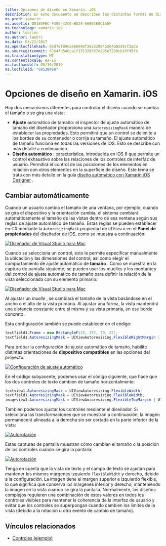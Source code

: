 ```yaml
---
title: Opciones de diseño en Xamarin. iOS
description: En este documento se describen las distintas formas de diseñar interfaces de usuario en Xamarin. iOS. Describe el ajuste automático de tamaño y el diseño automático.
ms.prod: xamarin
ms.assetid: D8180FEC-F300-42C0-B029-66803E0C1A5F
ms.technology: xamarin-ios
author: lobrien
ms.author: laobri
ms.date: 03/21/2017
ms.openlocfilehash: 06d7ef896a560040f2e2820945264b92d9cf2ada
ms.sourcegitcommit: 6264fb540ca1f131328707e295e7259cb10f95fb
ms.translationtype: MT
ms.contentlocale: es-ES
ms.lasthandoff: 08/16/2019
ms.locfileid: "69528488"
---
```

# <a name="layout-options-in-xamarinios"></a>Opciones de diseño en Xamarin. iOS

Hay dos mecanismos diferentes para controlar el diseño cuando se cambia el tamaño o se gira una vista:

- **Ajuste** automático de tamaño: el inspector de ajuste automático de tamaño del diseñador proporciona una `AutoresizingMask` manera de establecer las propiedades. Esto permitirá que un control se delimite a los bordes de su contenedor o corrija su tamaño. El ajuste automático de tamaño funciona en todas las versiones de iOS. Esto se describe con más detalle a continuación.
- **Diseño automático** : característica, introducida en iOS 6 que permite un control exhaustivo sobre las relaciones de los controles de interfaz de usuario. Permitirá el control de las posiciones de los elementos en relación con otros elementos en la superficie de diseño. Este tema se trata con más detalle en la guía [diseño automático con Xamarin iOS Designer](~/ios/user-interface/designer/designer-auto-layout.md) .

## <a name="autosizing"></a>Cambiar automáticamente

Cuando un usuario cambia el tamaño de una ventana, por ejemplo, cuando se gira el dispositivo y la orientación cambia, el sistema cambiará automáticamente el tamaño de las vistas dentro de esa ventana según sus reglas de ajuste automático de tamaño. Estas reglas se pueden establecer en C# mediante la `AutoresizingMask` propiedad de `UIView` o en el **Panel de propiedades** del diseñador de iOS, como se muestra a continuación:

 [![](layout-options-images/image41.png "Diseñador de Visual Studio para Mac")](layout-options-images/image41.png#lightbox)

Cuando se selecciona un control, esto le permite especificar manualmente la ubicación y las dimensiones del control, así como elegir el comportamiento de ajuste automático de **tamaño** . Como se muestra en la captura de pantalla siguiente, se pueden usar los muelles y los montantes del control de ajuste automático de tamaño para definir la relación de la vista seleccionada con su elemento primario:

 [![](layout-options-images/image42.png "Diseñador de Visual Studio para Mac")](layout-options-images/image42.png#lightbox)

Al ajustar un *muelle* , se cambiará el tamaño de la vista basándose en el ancho o el alto de la vista primaria. Al ajustar una forma, la vista mantendrá una distancia constante entre sí misma y su vista primaria, en ese borde concreto.

Esta configuración también se puede establecer en el código:

```csharp
textfield1.Frame = new RectangleF(15, 277, 79, 27);
textfield1.AutoresizingMask = UIViewAutoresizing.FlexibleRightMargin | UIViewAutoresizing.FlexibleBottomMargin;
```


Para probar la configuración de ajuste automático de tamaño, habilite distintas orientaciones de **dispositivo compatibles** en las opciones del proyecto:

 [![](layout-options-images/image43a.png "Configuración de ajuste automático")](layout-options-images/image43a.png#lightbox)

En el código subyacente, podemos usar el código siguiente, que hace que los dos controles de texto cambien de tamaño horizontalmente:

```csharp
textview1.AutoresizingMask = UIViewAutoresizing.FlexibleWidth;
textfield1.AutoresizingMask = UIViewAutoresizing.FlexibleWidth;
imageview1.AutoresizingMask = UIViewAutoresizing.FlexibleTopMargin | UIViewAutoresizing.FlexibleLeftMargin;
```


También podemos ajustar los controles mediante el diseñador. Si selecciona las transformaciones que se muestran a continuación, la imagen permanecerá alineada a la derecha sin ser cortada en la parte inferior de la vista:

 [![](layout-options-images/autoresize.png "Autorotación")](layout-options-images/autoresize.png#lightbox)

Estas capturas de pantalla muestran cómo cambian el tamaño o la posición de los controles cuando se gira la pantalla:

 [![](layout-options-images/image44a.png "Autorotación")](layout-options-images/image44a.png#lightbox)

Tenga en cuenta que la vista de texto y el campo de texto se ajustan para mantener los mismos márgenes izquierdo `FlexibleWidth` y derecho, debido a la configuración. La imagen tiene el margen superior e izquierdo flexible, lo que significa que conserva los márgenes inferior y derecho, manteniendo la imagen en la vista cuando se gira la pantalla. Normalmente, los diseños complejos requieren una combinación de estos valores en todos los controles visibles para mantener la coherencia de la interfaz de usuario y evitar que los controles se superpongan cuando cambien los límites de la vista (debido a la rotación u otro evento de cambio de tamaño).





## <a name="related-links"></a>Vínculos relacionados

- [Controles (ejemplo)](https://docs.microsoft.com/samples/xamarin/ios-samples/controls)

